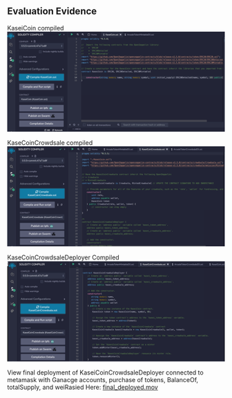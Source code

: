 ## Evaluation Evidence

KaseiCoin compiled
![KaseiCoin compiled](KaseiCoin_compiled.png)

KaseCoinCrowdsale compiled
![KaseiCoinCrowsale compiled](KaseiCoinCrowdsale_compiled.png)

KaseCoinCrowdsaleDeployer Compiled
![KaseiCoinCrowsaleDeployer compiled](KaseiCoinCrowdsaleDeployer_compiled.png)

View final deployment of KaseiCoinCrowdsaleDeployer connected to metamask with Ganacge accounts, purchase of tokens, BalanceOf, totalSupply, and weiRasied Here: [final_deployed.mov](./final_deployed.mov)